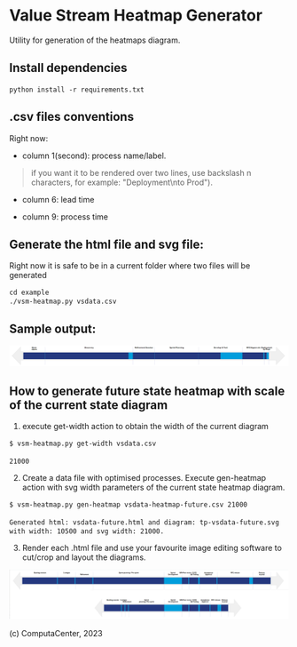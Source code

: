 # Value Stream Heatmap Generator

Utility for generation of the heatmaps diagram.

## Install dependencies

```
python install -r requirements.txt
```


## .csv files conventions

Right now:

* column 1(second): process name/label. 
> if you want it to be rendered over two lines, use backslash n characters, for example: "Deployment\nto Prod").

* column 6: lead time

* column 9: process time


## Generate the html file and svg file:

Right now it is safe to be in a current folder where two files will be generated
```
cd example
./vsm-heatmap.py vsdata.csv
```

## Sample output: 

![](docs/vsdata-svg.png)

## How to generate future state heatmap with scale of the current state diagram


1. execute get-width action to obtain the width of the current diagram
```
$ vsm-heatmap.py get-width vsdata.csv

21000
```

2. Create a data file with optimised processes. Execute gen-heatmap action with svg width parameters of the current state heatmap diagram.
```
$ vsm-heatmap.py gen-heatmap vsdata-heatmap-future.csv 21000

Generated html: vsdata-future.html and diagram: tp-vsdata-future.svg with width: 10500 and svg width: 21000.
```

3. Render each .html file and use your favourite image editing software to cut/crop and layout the diagrams.

![](docs/vsdata-vs-future-state.png)

(c) ComputaCenter, 2023
